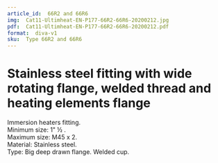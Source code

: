 ```yaml
---
article_id:  66R2 and 66R6
img:  Cat11-Ultimheat-EN-P177-66R2-66R6-20200212.jpg
pdf:  Cat11-Ultimheat-EN-P177-66R2-66R6-20200212.pdf
format:  diva-v1
sku:  Type 66R2 and 66R6
---
```


# Stainless steel fitting with wide rotating flange, welded thread and heating elements flange

Immersion heaters fitting.   
Minimum size: 1" ½ .  
Maximum size: M45 x 2.  
Material: Stainless steel.  
Type: Big deep drawn flange. Welded cup.  

